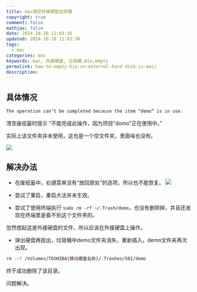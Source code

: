 ```yaml
---
title: mac清空外接硬盘垃圾桶
copyright: true
comment: false
mathjax: false
date: 2024-10-28 12:03:36
updated: 2024-10-28 12:03:36
tags:
  - mac
categories: mac
keywords: mac, 外接硬盘, 垃圾桶,bin,empty
permalink: how-to-empty-bin-on-external-hard-disk-in-mac/
description:
---
```

## 具体情况

```txt
The operation can’t be completed because the item “demo” is in use.
```

清空废纸篓时提示 “不能完成此操作，因为项目“domo”正在使用中。”

<!--more-->

实际上该文件夹并未使用，这也是一个空文件夹，里面啥也没有。

![](https://img1.tucang.cc/api/image/show/ebd2b7937a9750e9872213082e0eaf3f)

## 解决办法

- 在废纸篓中，右键菜单没有“放回原处”的选项，所以也不能恢复。
![](https://img1.tucang.cc/api/image/show/033e03b24d9e395d0199904256dd7e32)

- 尝试了重启，重启大法并未生效。

- 尝试了使用终端执行 `sudo rm -rf ~/.Trash/demo`，也没有删除掉，并且还发现在终端里是看不到这个文件夹的。

忽然想起这是外接硬盘的文件，所以应该在外接硬盘上操作。

- 弹出硬盘再拔出，垃圾桶中demo文件夹消失，重新插入，demo文件夹再次出现。

```bash
rm -rf /Volumes/TOSHIBA(移动硬盘名称)/.Trashes/501/demo
```

终于成功删除了该目录。

问题解决。